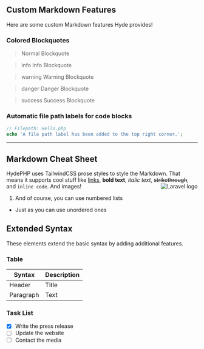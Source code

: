 ## Custom Markdown Features
Here are some custom Markdown features Hyde provides!

### Colored Blockquotes

> Normal Blockquote

>info Info Blockquote

>warning Warning Blockquote

>danger Danger Blockquote

>success Success Blockquote

### Automatic file path labels for code blocks

```php
// Filepath: Hello.php
echo 'A file path label has been added to the top right corner.';
```

---

## Markdown Cheat Sheet

HydePHP uses TailwindCSS prose styles to style the Markdown.
That means it supports cool stuff like [links](#), **bold text**,
*italic text*, ~~strikethrough~~, and `inline code`. And images!
<img src="https://laravel.com/img/logomark.min.svg" alt="Laravel logo" style="float: right">

1. And of course, you can use numbered lists
- Just as you can use unordered ones


## Extended Syntax

These elements extend the basic syntax by adding additional features.

### Table

| Syntax | Description |
| ----------- | ----------- |
| Header | Title |
| Paragraph | Text |


### Task List

- [x] Write the press release
- [ ] Update the website
- [ ] Contact the media
